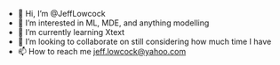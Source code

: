 - 👋 Hi, I’m @JeffLowcock
- 👀 I’m interested in ML, MDE, and anything modelling
- 🌱 I’m currently learning Xtext
- 💞️ I’m looking to collaborate on still considering how much time I have
- 📫 How to reach me jeff.lowcock@yahoo.com

<!---
JeffLowcock/JeffLowcock is a ✨ special ✨ repository because its `README.md` (this file) appears on your GitHub profile.
You can click the Preview link to take a look at your changes.
--->
